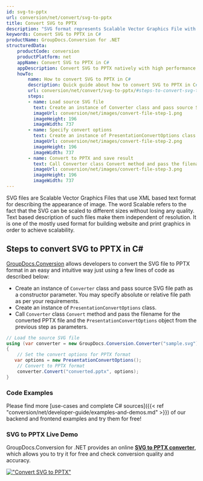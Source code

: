 ```yaml
---
id: svg-to-pptx
url: conversion/net/convert/svg-to-pptx
title: Convert SVG to PPTX
description: "SVG format represents Scalable Vector Graphics File with .svg extension. Learn how to convert SVG to PPTX file programmatically in C# language using GroupDocs.Conversion for .NET library."
keywords: Convert SVG to PPTX in C#
productName: GroupDocs.Conversion for .NET
structuredData:
    productCode: conversion
    productPlatform: net
    appName: Convert SVG to PPTX in C#
    appDescription: Convert SVG to PPTX natively with high performance using C# language and server side GroupDocs.Conversion for .NET APIs, without the use of any software like Microsoft or Open Office.
    howTo:
        name: How to convert SVG to PPTX in C# 
        description: Quick guide about how to convert SVG to PPTX in C# with high performance and accuracy.
        url: conversion/net/convert/svg-to-pptx/#steps-to-convert-svg-to-pptx-in-c
        steps:
        - name: Load source SVG file 
          text: Create an instance of Converter class and pass source SVG file path as a constructor parameter. You may specify absolute or relative file path as per your requirements. 
          imageUrl: conversion/net/images/convert-file-step-1.png
          imageHeight: 196
          imageWidth: 737
        - name: Specify convert options 
          text: Create an instance of PresentationConvertOptions class.
          imageUrl: conversion/net/images/convert-file-step-2.png
          imageHeight: 196
          imageWidth: 737
        - name: Convert to PPTX and save result 
          text: Call Converter class Convert method and pass the filename for the converted HTML file and the PresentationConvertOptions object from the previous step as parameters.
          imageUrl: conversion/net/images/convert-file-step-3.png
          imageHeight: 196
          imageWidth: 737
---
```


SVG files are Scalable Vector Graphics Files that use XML based text format for describing the appearance of image. The word Scalable refers to the fact that the SVG can be scaled to different sizes without losing any quality. Text based description of such files make them independent of resolution. It is one of the mostly used format for building website and print graphics in order to achieve scalability.

## Steps to convert SVG to PPTX in C#

[GroupDocs.Conversion](https://products.groupdocs.com/conversion/net) allows developers to convert the SVG file to PPTX format in an easy and intuitive way just using a few lines of code as described below:

* Create an instance of `Converter` class and pass source SVG file path as a constructor parameter. You may specify absolute or relative file path as per your requirements. 
* Create an instance of `PresentationConvertOptions` class.
* Call `Converter` class `Convert` method and pass the filename for the converted PPTX file and the `PresentationConvertOptions` object from the previous step as parameters.

```csharp
// Load the source SVG file
using (var converter = new GroupDocs.Conversion.Converter("sample.svg"))
{
    // Set the convert options for PPTX format
   var options = new PresentationConvertOptions();
    // Convert to PPTX format
    converter.Convert("converted.pptx", options);
}
```

### Code Examples

Please find more [use-cases and complete C# sources]({{< ref "conversion/net/developer-guide/examples-and-demos.md" >}}) of our backend and frontend examples and try them for free!

### SVG to PPTX Live Demo

GroupDocs.Conversion for .NET provides an online [**SVG to PPTX converter**](https://products.groupdocs.app/conversion/svg-to-pptx), which allows you to try it for free and check conversion quality and accuracy.

[!["Convert SVG to PPTX"](conversion/net/images/convert-to-pptx/convert-svg-to-pptx.png)](https://products.groupdocs.app/conversion/svg-to-pptx)